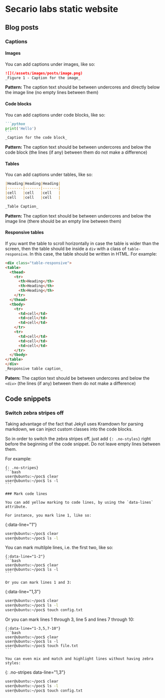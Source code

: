 # Secario labs static website

## Blog posts

### Captions

#### Images

You can add captions under images, like so:

```markdown
![](/assets/images/posts/image.png)
_Figure 1 - Caption for the image_
```

**Pattern:** The caption text should be between undercores and directly below the image line (no empty lines between them)

#### Code blocks

You can add captions under code blocks, like so:

`````markdown
```python
print('Hello')
```
_Caption for the code block_
`````

**Pattern:** The caption text should be between undercores and below the code block (the lines (if any) between them do not make a difference)

#### Tables

You can add captions under tables, like so:

```markdown
|Heading|Heading|Heading|
|-------|-------|-------|
|cell   |cell   |cell   |
|cell   |cell   |cell   |

_Table Caption_
```

**Pattern:** The caption text should be between undercores and below the image line (there should be an empty line between them)

#### Responsive tables

If you want the table to scroll horizontally in case the table is wider than the screen, then the table should be inside a `div` with a class of `table-responsive`. In this case, the table should be written in HTML. For example:

```markdown
<div class="table-responsive">
<table>
  <thead>
    <tr>
      <th>Heading</th>
      <th>Heading</th>
      <th>Heading</th>
    </tr>
  </thead>
  <tbody>
    <tr>
      <td>cell</td>
      <td>cell</td>
      <td>cell</td>
    </tr>
    <tr>
      <td>cell</td>
      <td>cell</td>
      <td>cell</td>
    </tr>
  </tbody>
</table>
</div>
_Responsive table caption_
```

**Patern:** The caption text should be between undercores and below the `<div>` (the lines (if any) between them do not make a difference)

## Code snippets

### Switch zebra stripes off

Taking advantage of the fact that Jekyll uses Kramdown for parsing markdown, we can inject custom classes into the code blocks.

So in order to switch the zebra stripes off, just add `{: .no-styles}` right before the beginning of the code snippet. Do not leave empty lines between them.

For example:

`````
{: .no-stripes}
```bash
user@ubuntu:~/poc$ clear
user@ubuntu:~/poc$ ls -l
```

### Mark code lines

You can add yellow marking to code lines, by using the `data-lines` attribute.

For instance, you mark line 1, like so:

`````
{:data-line="1"}
```bash
user@ubuntu:~/poc$ clear
user@ubuntu:~/poc$ ls -l
```

You can mark multilple lines, i.e. the first two, like so:

`````
{:data-line="1-2"}
```bash
user@ubuntu:~/poc$ clear
user@ubuntu:~/poc$ ls -l
```

Or you can mark lines 1 and 3:

`````
{:data-line="1,3"}
```bash
user@ubuntu:~/poc$ clear
user@ubuntu:~/poc$ ls -l
user@ubuntu:~/poc$ touch config.txt
```

Or you can mark lines 1 through 3, line 5 and lines 7 through 10:

`````
{:data-line="1-3,5,7-10"}
```bash
user@ubuntu:~/poc$ clear
user@ubuntu:~/poc$ ls -l
user@ubuntu:~/poc$ touch file.txt
```

You can even mix and match and highlight lines without having zebra styles:

`````
{: .no-stripes data-line="1,3"}
```bash
user@ubuntu:~/poc$ clear
user@ubuntu:~/poc$ ls -l
user@ubuntu:~/poc$ touch config.txt
```